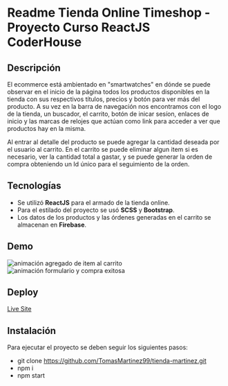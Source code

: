 # Readme Tienda Online Timeshop - Proyecto Curso ReactJS CoderHouse

## Descripción

El ecommerce está ambientado en "smartwatches" en dónde se puede observar en el inicio de la página todos los productos disponibles en la tienda con sus respectivos títulos, precios y botón para ver más del producto. A su vez en la barra de navegación nos encontramos con el logo de la tienda, un buscador, el carrito, botón de inicar sesíon, enlaces de inicio y las marcas de relojes que actúan como link para acceder a ver que productos hay en la misma.

Al entrar al detalle del producto se puede agregar la cantidad deseada por el usuario al carrito. En el carrito se puede eliminar algun item si es necesario, ver la cantidad total a gastar, y se puede generar la orden de compra obteniendo un Id único para el seguimiento de la orden.

## Tecnologías

- Se utilizó **ReactJS** para el armado de la tienda online.
- Para el estilado del proyecto se usó **SCSS** y **Bootstrap**.
- Los datos de los productos y las órdenes generadas en el carrito se almacenan en **Firebase**.

## Demo

<img src="https://media.giphy.com/media/VBRQ5kb3y6Ouh9JXHN/giphy.gif" alt="animación agregado de item al carrito">
<br>
<img src="https://media.giphy.com/media/THYwYgauUrf9dO1Jue/giphy.gif" alt="animación formulario y compra exitosa">

## Deploy

<a href="https://gifted-northcutt-98918e.netlify.app"> Live Site </a>

## Instalación

Para ejecutar el proyecto se deben seguir los siguientes pasos:

- git clone https://github.com/TomasMartinez99/tienda-martinez.git
- npm i
- npm start
